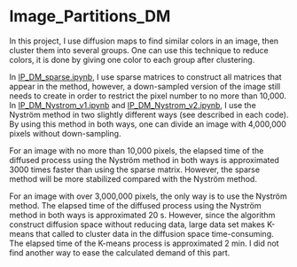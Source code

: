 # Image_Partitions_DM

In this project, I use diffusion maps to find similar colors in an image, then cluster them into several groups. One can use this technique to reduce colors, it is done by giving one color to each group after clustering.

In [IP_DM_sparse.ipynb](IP_DM_sparse.ipynb), I use sparse matrices to construct all matrices that appear in the method, however, a down-sampled version of the image still needs to create in order to restrict the pixel number to no more than 10,000. In [IP_DM_Nystrom_v1.ipynb](IP_DM_Nystrom_v1.ipynb) and [IP_DM_Nystrom_v2.ipynb](IP_DM_Nystrom_v2.ipynb), I use the Nyström method in two slightly different ways (see described in each code). By using this method in both ways, one can divide an image with 4,000,000 pixels without down-sampling. 

For an image with no more than 10,000 pixels, the elapsed time of the diffused process using the Nyström method in both ways is approximated 3000 times faster than using the sparse matrix. However, the sparse method will be more stabilized compared with the Nyström method.

For an image with over 3,000,000 pixels, the only way is to use the Nyström method. The elapsed time of the diffused process using the Nyström method in both ways is approximated 20 s. However, since the algorithm construct diffusion space without reducing data, large data set makes K-means that called to cluster data in the diffusion space time-consuming. The elapsed time of the K-means process is approximated 2 min. I did not find another way to ease the calculated demand of this part.
